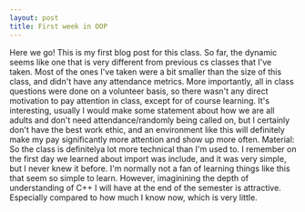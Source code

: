 ```yaml
---
layout: post
title: First week in OOP
---
```


Here we go! This is my first blog post for this class. So far, the dynamic seems like one that is very different from previous cs classes that I've taken. Most of the ones I've taken were a bit smaller than the size of this class, and didn't have any attendance metrics. More importantly, all in class questions were done on a volunteer basis, so there wasn't any direct motivation to pay attention in class, except for of course learning. It's interesting, usually I would make some statement about how we are all adults and don't need attendance/randomly being called on, but I certainly don't have the best work ethic, and an environment like this will definitely make my pay significantly more attention and show up more often. 
Material: So the class is definitelya lot more technical than I'm used to. I remember on the first day we learned about import was include, and it was very simple, but I never knew it before. I'm normally not a fan of learning things like this that seem so simple to learn. However, imaginining the depth of understanding of C++ I will have at the end of the semester is attractive. Especially compared to how much I know now, which is very little. 
